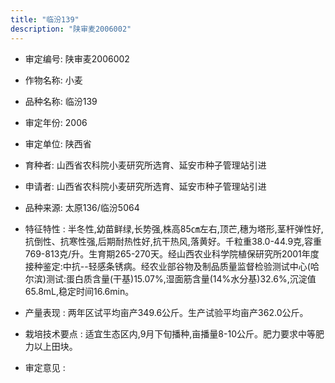 ```yaml
---
title: "临汾139"
description: "陕审麦2006002"
---
```

* 审定编号:  陕审麦2006002

*  作物名称:  小麦

*  品种名称:  临汾139

*  审定年份:  2006

*  审定单位:  陕西省

* 育种者:  山西省农科院小麦研究所选育、延安市种子管理站引进

*  申请者:  山西省农科院小麦研究所选育、延安市种子管理站引进

*  品种来源:  太原136/临汾5064

*  特征特性 : 
半冬性,幼苗鲜绿,长势强,株高85㎝左右,顶芒,穗为塔形,茎杆弹性好,抗倒性、抗寒性强,后期耐热性好,抗干热风,落黄好。千粒重38.0-44.9克,容重769-813克/升。生育期265-270天。经山西农业科学院植保研究所2001年度接种鉴定:中抗--轻感条锈病。经农业部谷物及制品质量监督检验测试中心(哈尔滨)测试:蛋白质含量(干基)15.07%,湿面筋含量(14%水分基)32.6%,沉淀值65.8mL,稳定时间16.6min。
 
*  产量表现 : 
两年区试平均亩产349.6公斤。生产试验平均亩产362.0公斤。

*  栽培技术要点 : 
适宜生态区内,9月下旬播种,亩播量8-10公斤。肥力要求中等肥力以上田块。

*  审定意见 : 

